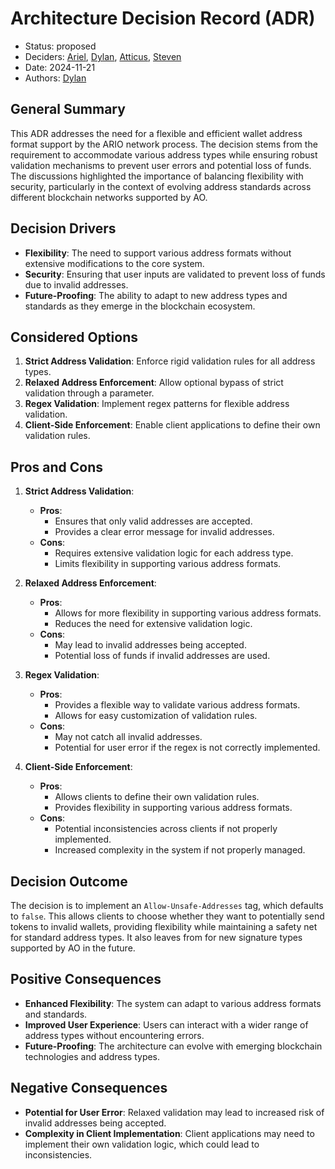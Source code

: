 # Architecture Decision Record (ADR)

- Status: proposed
- Deciders: [Ariel], [Dylan], [Atticus], [Steven]
- Date: 2024-11-21
- Authors: [Dylan]

## General Summary

This ADR addresses the need for a flexible and efficient wallet address format support by the ARIO network process. The decision stems from the requirement to accommodate various address types while ensuring robust validation mechanisms to prevent user errors and potential loss of funds. The discussions highlighted the importance of balancing flexibility with security, particularly in the context of evolving address standards across different blockchain networks supported by AO.

## Decision Drivers

- **Flexibility**: The need to support various address formats without extensive modifications to the core system.
- **Security**: Ensuring that user inputs are validated to prevent loss of funds due to invalid addresses.
- **Future-Proofing**: The ability to adapt to new address types and standards as they emerge in the blockchain ecosystem.

## Considered Options

1. **Strict Address Validation**: Enforce rigid validation rules for all address types.
2. **Relaxed Address Enforcement**: Allow optional bypass of strict validation through a parameter.
3. **Regex Validation**: Implement regex patterns for flexible address validation.
4. **Client-Side Enforcement**: Enable client applications to define their own validation rules.

## Pros and Cons

1. **Strict Address Validation**:

   - **Pros**:
     - Ensures that only valid addresses are accepted.
     - Provides a clear error message for invalid addresses.
   - **Cons**:
     - Requires extensive validation logic for each address type.
     - Limits flexibility in supporting various address formats.

2. **Relaxed Address Enforcement**:

   - **Pros**:
     - Allows for more flexibility in supporting various address formats.
     - Reduces the need for extensive validation logic.
   - **Cons**:
     - May lead to invalid addresses being accepted.
     - Potential loss of funds if invalid addresses are used.

3. **Regex Validation**:

   - **Pros**:
     - Provides a flexible way to validate various address formats.
     - Allows for easy customization of validation rules.
   - **Cons**:
     - May not catch all invalid addresses.
     - Potential for user error if the regex is not correctly implemented.

4. **Client-Side Enforcement**:
   - **Pros**:
     - Allows clients to define their own validation rules.
     - Provides flexibility in supporting various address formats.
   - **Cons**:
     - Potential inconsistencies across clients if not properly implemented.
     - Increased complexity in the system if not properly managed.

## Decision Outcome

The decision is to implement an `Allow-Unsafe-Addresses` tag, which defaults to `false`. This allows clients to choose whether they want to potentially send tokens to invalid wallets, providing flexibility while maintaining a safety net for standard address types. It also leaves from for new signature types supported by AO in the future.

## Positive Consequences

- **Enhanced Flexibility**: The system can adapt to various address formats and standards.
- **Improved User Experience**: Users can interact with a wider range of address types without encountering errors.
- **Future-Proofing**: The architecture can evolve with emerging blockchain technologies and address types.

## Negative Consequences

- **Potential for User Error**: Relaxed validation may lead to increased risk of invalid addresses being accepted.
- **Complexity in Client Implementation**: Client applications may need to implement their own validation logic, which could lead to inconsistencies.

[Ariel]: https://github.com/arielmelendez
[Dylan]: https://github.com/dtfiedler
[Atticus]: https://github.com/atticusofsparta
[Steven]: https://github.com/kunstmusik
